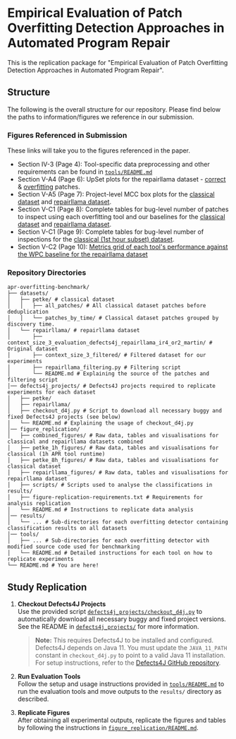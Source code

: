 # Empirical Evaluation of Patch Overfitting Detection Approaches in Automated Program Repair
This is the replication package for "Empirical Evaluation of Patch Overfitting Detection Approaches in Automated Program Repair".

## Structure

The following is the overall structure for our repository. Please find below the paths to information/figures we reference in our submission.

### Figures Referenced in Submission

These links will take you to the figures referenced in the paper.

- Section IV-3 (Page 4): Tool-specific data preprocessing and other requirements can be found in [`tools/README.md`](./tools/README.md)
- Section V-A4 (Page 6): UpSet plots for the repairllama dataset - [correct](./figure_replication/repairllama_figures/visualisations/rq1/correctly_classified_correct_patches.png) & [overfitting](./figure_replication/repairllama_figures/visualisations/rq1/correctly_classified_overfitting_patches.png) patches.
- Section V-A5 (Page 7): Project-level MCC box plots for the [classical dataset](./figure_replication/petke_8h_figures/visualisations/rq1/project_boxplot.png) and [repairllama dataset](./figure_replication/repairllama_figures/visualisations/rq1/project_boxplot.png).
- Section V-C1 (Page 8): Complete tables for bug-level number of patches to inspect using each overfitting tool and our baselines for the [classical dataset](./figure_replication/petke_8h_figures/tables/rq3/rs-combined.tex) and [repairllama dataset](./figure_replication/repairllama_figures/tables/rq3/rs-combined.tex).
- Section V-C1 (Page 9): Complete tables for bug-level number of inspections for the [classical (1st hour subset) dataset](./figure_replication/petke_1h_figures/tables/rq3/rs-combined.tex).
- Section V-C2 (Page 10): [Metrics grid of each tool's performance against the WPC baseline for the repairllama dataset](./figure_replication/repairllama_figures/visualisations/rq3/tools_vs_wbc.png)

### Repository Directories

```
apr-overfitting-benchmark/
├── datasets/
│   ├── petke/ # classical dataset
│   │   ├── all_patches/ # All classical dataset patches before deduplication
│   │   └── patches_by_time/ # Classical dataset patches grouped by discovery time.
│   └── repairllama/ # repairllama dataset
│       ├── context_size_3_evaluation_defects4j_repairllama_ir4_or2_martin/ # Original dataset
│       ├── context_size_3_filtered/ # Filtered dataset for our experiments
│       ├── repairllama_filtering.py # Filtering script
│       └── README.md # Explaining the source of the patches and filtering script
│── defects4j_projects/ # Defects4J projects required to replicate experiments for each dataset
│   ├── petke/ 
│   ├── repairllama/
│   ├── checkout_d4j.py # Script to download all necessary buggy and fixed Defects4J projects (see below)
│   └── README.md # Explaining the usage of checkout_d4j.py
│── figure_replication/
│   ├── combined_figures/ # Raw data, tables and visualisations for classical and repairllama datasets combined 
│   ├── petke_1h_figures/ # Raw data, tables and visualisations for classical (1h APR tool runtime)
│   ├── petke_8h_figures/ # Raw data, tables and visualisations for classical dataset
│   ├── repairllama_figures/ # Raw data, tables and visualisations for repairllama dataset
│   ├── scripts/ # Scripts used to analyse the classifications in results/
│   ├── figure-replication-requirements.txt # Requirements for analysis replication
│   └── README.md # Instructions to replicate data analysis
│── results/
│   └── ... # Sub-directories for each overfitting detector containing classification results on all datasets
│── tools/
│   ├── ... # Sub-directories for each overfitting detector with modified source code used for benchmarking
│   └── README.md # Detailed instructions for each tool on how to replicate experiments
└── README.md # You are here!
```

## Study Replication

1. **Checkout Defects4J Projects**  
   Use the provided script [`defects4j_projects/checkout_d4j.py`](defects4j_projects/checkout_d4j.py) to automatically download all necessary buggy and fixed project versions. See the README in [`defects4j_projects/`](defects4j_projects/) for more information.

   > **Note:** This requires Defects4J to be installed and configured. Defects4J depends on Java 11. You must update the `JAVA_11_PATH` constant in `checkout_d4j.py` to point to a valid Java 11 installation.  
   > For setup instructions, refer to the [Defects4J GitHub repository](https://github.com/rjust/defects4j).

2. **Run Evaluation Tools**  
   Follow the setup and usage instructions provided in [`tools/README.md`](tools/README.md) to run the evaluation tools and move outputs to the `results/` directory as described.

3. **Replicate Figures**  
   After obtaining all experimental outputs, replicate the figures and tables by following the instructions in [`figure_replication/README.md`](figure_replication/README.md).